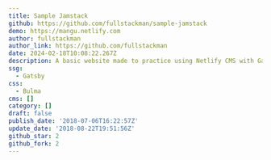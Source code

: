 ```yaml
---
title: Sample Jamstack
github: https://github.com/fullstackman/sample-jamstack
demo: https://mangu.netlify.com
author: fullstackman
author_link: https://github.com/fullstackman
date: 2024-02-18T10:08:22.267Z
description: A basic website made to practice using Netlify CMS with Gatsby
ssg:
  - Gatsby
css:
  - Bulma
cms: []
category: []
draft: false
publish_date: '2018-07-06T16:22:57Z'
update_date: '2018-08-22T19:51:56Z'
github_star: 2
github_fork: 2
---
```

